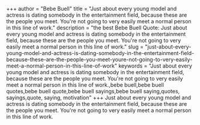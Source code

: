 +++
author = "Bebe Buell"
title = "Just about every young model and actress is dating somebody in the entertainment field, because these are the people you meet. You're not going to very easily meet a normal person in this line of work."
description = "the best Bebe Buell Quote: Just about every young model and actress is dating somebody in the entertainment field, because these are the people you meet. You're not going to very easily meet a normal person in this line of work."
slug = "just-about-every-young-model-and-actress-is-dating-somebody-in-the-entertainment-field-because-these-are-the-people-you-meet-youre-not-going-to-very-easily-meet-a-normal-person-in-this-line-of-work"
keywords = "Just about every young model and actress is dating somebody in the entertainment field, because these are the people you meet. You're not going to very easily meet a normal person in this line of work.,bebe buell,bebe buell quotes,bebe buell quote,bebe buell sayings,bebe buell saying,quotes, sayings,quote, saying, motivation"
+++
Just about every young model and actress is dating somebody in the entertainment field, because these are the people you meet. You're not going to very easily meet a normal person in this line of work.
